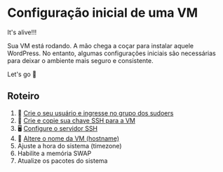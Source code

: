 # Configuração inicial de uma VM

It's alive!!!

Sua VM está rodando. A mão chega a coçar para instalar aquele WordPress. No entanto, algumas configurações iniciais são necessárias para deixar o ambiente mais seguro e consistente. 

Let's go 🏃

## Roteiro

1. 🤦 [Crie o seu usuário e ingresse no grupo dos sudoers](https://github.com/francoisjun/how-to/blob/main/linux/criar_usuario.md)
2. 🔑 [Crie e copie sua chave SSH para a VM](https://github.com/francoisjun/how-to/blob/main/linux/criar_chave_ssh.md)
3. 🖥 [Configure o servidor SSH](https://github.com/francoisjun/how-to/blob/main/linux/configurar_ssh.md)
4. 🔖 [Altere o nome da VM (hostname)](https://github.com/francoisjun/how-to/blob/main/linux/configurar_hostname.md)
5. Ajuste a hora do sistema (timezone)
6. Habilite a memória SWAP
7. Atualize os pacotes do sistema

